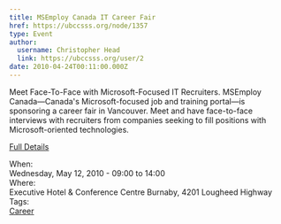 ```yaml
---
title: MSEmploy Canada IT Career Fair 
href: https://ubccsss.org/node/1357
type: Event
author:
  username: Christopher Head
  link: https://ubccsss.org/user/2
date: 2010-04-24T00:11:00.000Z
---
```


<div class="field field-name-body field-type-text-with-summary field-label-hidden"><div class="field-items"><div class="field-item even"><p>Meet Face-To-Face with Microsoft-Focused IT Recruiters. MSEmploy Canada&#x2014;Canada&apos;s Microsoft-focused job and training portal&#x2014;is sponsoring a career fair in Vancouver. Meet and have face-to-face interviews with recruiters from companies seeking to fill positions with Microsoft-oriented technologies.</p>
<p><a href="http://www.msemploy.ca/EventDetail.aspx?eventID=62">Full Details</a></p>
</div></div></div><div class="field field-name-field-dates field-type-datetime field-label-above"><div class="field-label">When:&#xA0;</div><div class="field-items"><div class="field-item even"><span class="date-display-single">Wednesday, May 12, 2010 - <span class="date-display-range"><span class="date-display-start">09:00</span> to <span class="date-display-end">14:00</span></span></span></div></div></div><div class="field field-name-field-location field-type-text field-label-above"><div class="field-label">Where:&#xA0;</div><div class="field-items"><div class="field-item even">Executive Hotel &amp; Conference Centre Burnaby, 4201 Lougheed Highway</div></div></div>    <footer>
    <div class="field field-name-field-tags field-type-taxonomy-term-reference field-label-above"><div class="field-label">Tags:&#xA0;</div><div class="field-items"><div class="field-item even"><a href="/career">Career</a></div></div></div>      </footer>